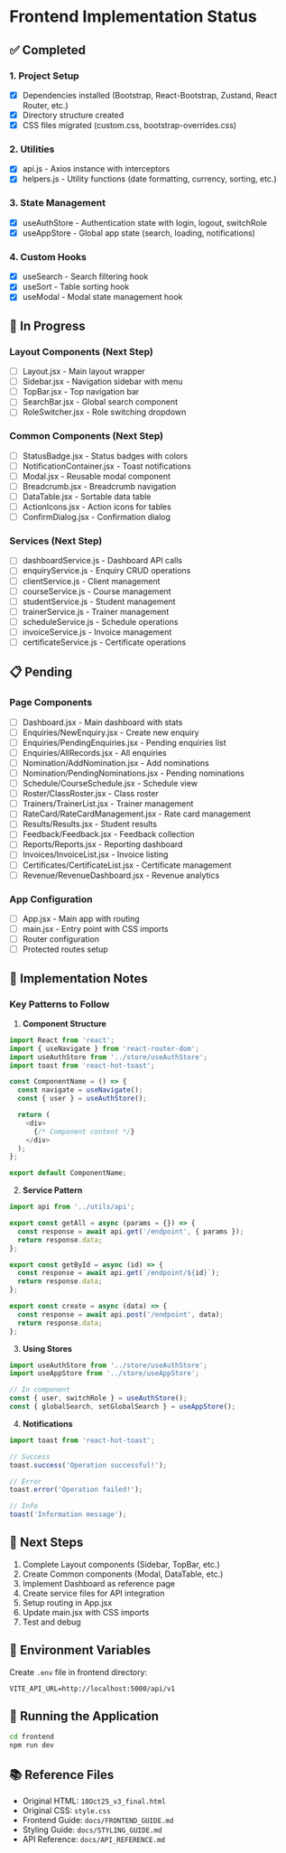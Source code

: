 # Frontend Implementation Status

## ✅ Completed

### 1. Project Setup
- [x] Dependencies installed (Bootstrap, React-Bootstrap, Zustand, React Router, etc.)
- [x] Directory structure created
- [x] CSS files migrated (custom.css, bootstrap-overrides.css)

### 2. Utilities
- [x] api.js - Axios instance with interceptors
- [x] helpers.js - Utility functions (date formatting, currency, sorting, etc.)

### 3. State Management
- [x] useAuthStore - Authentication state with login, logout, switchRole
- [x] useAppStore - Global app state (search, loading, notifications)

### 4. Custom Hooks
- [x] useSearch - Search filtering hook
- [x] useSort - Table sorting hook
- [x] useModal - Modal state management hook

## 🚧 In Progress

### Layout Components (Next Step)
- [ ] Layout.jsx - Main layout wrapper
- [ ] Sidebar.jsx - Navigation sidebar with menu
- [ ] TopBar.jsx - Top navigation bar
- [ ] SearchBar.jsx - Global search component
- [ ] RoleSwitcher.jsx - Role switching dropdown

### Common Components (Next Step)
- [ ] StatusBadge.jsx - Status badges with colors
- [ ] NotificationContainer.jsx - Toast notifications
- [ ] Modal.jsx - Reusable modal component
- [ ] Breadcrumb.jsx - Breadcrumb navigation
- [ ] DataTable.jsx - Sortable data table
- [ ] ActionIcons.jsx - Action icons for tables
- [ ] ConfirmDialog.jsx - Confirmation dialog

### Services (Next Step)
- [ ] dashboardService.js - Dashboard API calls
- [ ] enquiryService.js - Enquiry CRUD operations
- [ ] clientService.js - Client management
- [ ] courseService.js - Course management
- [ ] studentService.js - Student management
- [ ] trainerService.js - Trainer management
- [ ] scheduleService.js - Schedule operations
- [ ] invoiceService.js - Invoice management
- [ ] certificateService.js - Certificate operations

## 📋 Pending

### Page Components
- [ ] Dashboard.jsx - Main dashboard with stats
- [ ] Enquiries/NewEnquiry.jsx - Create new enquiry
- [ ] Enquiries/PendingEnquiries.jsx - Pending enquiries list
- [ ] Enquiries/AllRecords.jsx - All enquiries
- [ ] Nomination/AddNomination.jsx - Add nominations
- [ ] Nomination/PendingNominations.jsx - Pending nominations
- [ ] Schedule/CourseSchedule.jsx - Schedule view
- [ ] Roster/ClassRoster.jsx - Class roster
- [ ] Trainers/TrainerList.jsx - Trainer management
- [ ] RateCard/RateCardManagement.jsx - Rate card management
- [ ] Results/Results.jsx - Student results
- [ ] Feedback/Feedback.jsx - Feedback collection
- [ ] Reports/Reports.jsx - Reporting dashboard
- [ ] Invoices/InvoiceList.jsx - Invoice listing
- [ ] Certificates/CertificateList.jsx - Certificate management
- [ ] Revenue/RevenueDashboard.jsx - Revenue analytics

### App Configuration
- [ ] App.jsx - Main app with routing
- [ ] main.jsx - Entry point with CSS imports
- [ ] Router configuration
- [ ] Protected routes setup

## 📝 Implementation Notes

### Key Patterns to Follow

1. **Component Structure**
```javascript
import React from 'react';
import { useNavigate } from 'react-router-dom';
import useAuthStore from '../store/useAuthStore';
import toast from 'react-hot-toast';

const ComponentName = () => {
  const navigate = useNavigate();
  const { user } = useAuthStore();

  return (
    <div>
      {/* Component content */}
    </div>
  );
};

export default ComponentName;
```

2. **Service Pattern**
```javascript
import api from '../utils/api';

export const getAll = async (params = {}) => {
  const response = await api.get('/endpoint', { params });
  return response.data;
};

export const getById = async (id) => {
  const response = await api.get(`/endpoint/${id}`);
  return response.data;
};

export const create = async (data) => {
  const response = await api.post('/endpoint', data);
  return response.data;
};
```

3. **Using Stores**
```javascript
import useAuthStore from '../store/useAuthStore';
import useAppStore from '../store/useAppStore';

// In component
const { user, switchRole } = useAuthStore();
const { globalSearch, setGlobalSearch } = useAppStore();
```

4. **Notifications**
```javascript
import toast from 'react-hot-toast';

// Success
toast.success('Operation successful!');

// Error
toast.error('Operation failed!');

// Info
toast('Information message');
```

## 🎯 Next Steps

1. Complete Layout components (Sidebar, TopBar, etc.)
2. Create Common components (Modal, DataTable, etc.)
3. Implement Dashboard as reference page
4. Create service files for API integration
5. Setup routing in App.jsx
6. Update main.jsx with CSS imports
7. Test and debug

## 🔧 Environment Variables

Create `.env` file in frontend directory:
```
VITE_API_URL=http://localhost:5000/api/v1
```

## 🚀 Running the Application

```bash
cd frontend
npm run dev
```

## 📚 Reference Files

- Original HTML: `18Oct25_v3_final.html`
- Original CSS: `style.css`
- Frontend Guide: `docs/FRONTEND_GUIDE.md`
- Styling Guide: `docs/STYLING_GUIDE.md`
- API Reference: `docs/API_REFERENCE.md`
